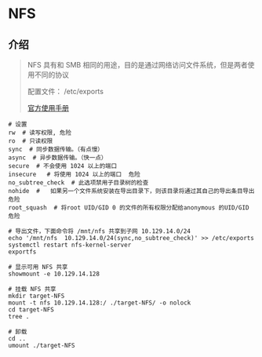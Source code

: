 # NFS

## 介绍

> NFS 具有和 SMB 相同的用途，目的是通过网络访问文件系统，但是两者使用不同的协议
>
> 配置文件： /etc/exports
>
> [官方使用手册](https://manpages.ubuntu.com/manpages/trusty/man5/exports.5.html)

```shell
# 设置
rw  # 读写权限, 危险
ro  # 只读权限
sync  # 同步数据传输。（有点慢）
async  # 异步数据传输。（快一点）
secure  # 不会使用 1024 以上的端口
insecure   # 将使用 1024 以上的端口  危险
no_subtree_check  # 此选项禁用子目录树的检查
nohide  # 	如果另一个文件系统安装在导出目录下，则该目录将通过其自己的导出条目导出 危险
root_squash  # 将root UID/GID 0 的文件的所有权限分配给anonymous 的UID/GID  危险
```

```shell
# 导出文件，下面命令将 /mnt/nfs 共享到子网 10.129.14.0/24
echo '/mnt/nfs  10.129.14.0/24(sync,no_subtree_check)' >> /etc/exports
systemctl restart nfs-kernel-server 
exportfs

# 显示可用 NFS 共享
showmount -e 10.129.14.128

# 挂载 NFS 共享
mkdir target-NFS
mount -t nfs 10.129.14.128:/ ./target-NFS/ -o nolock
cd target-NFS
tree .

# 卸载
cd ..
umount ./target-NFS
```

